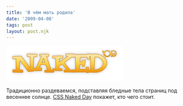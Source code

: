 ```yaml
---
title: 'В чём мать родила'
date: '2009-04-08'
tags: post
layout: post.njk
---
```


[![CSS Naked Day](images/naked.png)](http://naked.dustindiaz.com/)

Традиционно раздеваемся, подставляя бледные тела страниц под весеннее солнце. [CSS Naked Day](http://naked.dustindiaz.com/) покажет, кто чего стоит.
